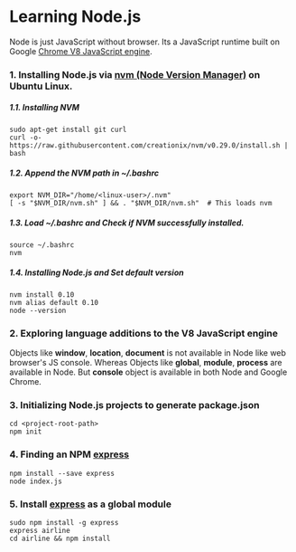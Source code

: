 # Learning Node.js

Node is just JavaScript without browser. Its a JavaScript runtime built on Google [Chrome V8 JavaScript engine](https://developers.google.com/v8/).

### 1. Installing Node.js via [nvm (Node Version Manager)](https://github.com/creationix/nvm) on Ubuntu Linux.

##### 1.1. Installing NVM
```
sudo apt-get install git curl
curl -o- https://raw.githubusercontent.com/creationix/nvm/v0.29.0/install.sh | bash
```
##### 1.2. Append the NVM path in ~/.bashrc
```
export NVM_DIR="/home/<linux-user>/.nvm"
[ -s "$NVM_DIR/nvm.sh" ] && . "$NVM_DIR/nvm.sh"  # This loads nvm
```
##### 1.3. Load ~/.bashrc and Check if NVM successfully installed.
```
source ~/.bashrc
nvm
```
##### 1.4. Installing Node.js and Set default version
```
nvm install 0.10
nvm alias default 0.10
node --version
```

### 2. Exploring language additions to the V8 JavaScript engine
Objects like **window**, **location**, **document** is not available in Node like web browser's JS console. Whereas Objects like **global**, **module**, **process** are available in Node. But **console** object is available in both Node and Google Chrome. 

### 3. Initializing Node.js projects to generate package.json
```
cd <project-root-path>
npm init
```

### 4. Finding an NPM [express](https://www.npmjs.com/package/express)
```
npm install --save express
node index.js
```

### 5. Install [express](https://www.npmjs.com/package/express) as a global module
```
sudo npm install -g express
express airline
cd airline && npm install
```
